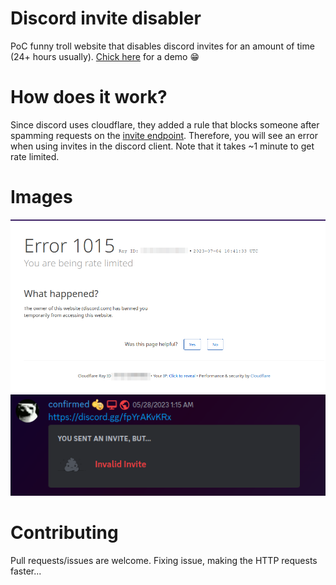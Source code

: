 # Discord invite disabler  
PoC funny troll website that disables discord invites for an amount of time (24+ hours usually). [Chick here](https://euro-pol.github.io/discord-invite-disabler/) for a demo 😁  

# How does it work?  
Since discord uses cloudflare, they added a rule that blocks someone after spamming requests on the [invite endpoint](https://discord.com/api/v9/invites/nouveau). Therefore, you will see an error when using invites in the discord client. Note that it takes ~1 minute to get rate limited.  

# Images  
![Website](https://github.com/Euro-pol/discord-invite-disabler/blob/main/image1.png?raw=true)  
![Discord client](https://github.com/Euro-pol/discord-invite-disabler/blob/main/image2.png?raw=true)  

# Contributing  
Pull requests/issues are welcome. Fixing issue, making the HTTP requests faster...
